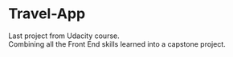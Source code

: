 # Travel-App

Last project from Udacity course.<br>
Combining all the Front End skills learned into a capstone project. 
